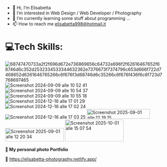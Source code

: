 - 👋 Hi, I’m Elisabetta
- 👀 I’m interested in Web Design / Web Developer / Photography
- 🌱 I’m currently learning some stuff about programming ...
- 📫 How to reach me elisabetta998@hotmail.it

<!---
EliMarago/EliMarago is a ✨ special ✨ repository because its `README.md` (this file) appears on your GitHub profile.
You can click the Preview link to take a look at your changes.
--->

 **<h1> 💻Tech Skills:</h1>**



![68747470733a2f2f696d672e736869656c64732e696f2f62616467652f68746d6c352d2532334533344632362e7376673f7374796c653d666f722d7468652d6261646765266c6f676f3d68746d6c35266c6f676f436f6c6f723d7768697465](https://github.com/user-attachments/assets/c6809225-cd47-4ec7-9be0-76d68dd04734)  ![Screenshot 2024-09-09 alle 10 52 41](https://github.com/user-attachments/assets/e45f6e6a-0851-4390-a3c4-f5ba590dc750) ![Screenshot 2024-09-09 alle 10 54 37](https://github.com/user-attachments/assets/ef07c2f2-2f0e-4c7c-847a-6441b5beb5bc)  ![Screenshot 2024-09-09 alle 10 55 18](https://github.com/user-attachments/assets/b1e69e3c-fda6-4e8c-88a5-dedafc9c038b) ![Screenshot 2024-12-16 alle 17 01 29](https://github.com/user-attachments/assets/74ad9813-bccb-4dee-9ced-e81944c8418c)
![Screenshot 2024-12-16 alle 17 02 24](https://github.com/user-attachments/assets/c066a4fc-e004-4111-97ca-966cd6914ab9)
![Screenshot 2024-12-16 alle 17 03 25](https://github.com/user-attachments/assets/d9adf2d6-a350-4ce2-bbd8-29e4d2c198f6)
<img width="202" height="31" alt="Screenshot 2025-09-01 alle 12 19 15" src="https://github.com/user-attachments/assets/d9ce3489-2dc9-476d-89f5-5cb46e4d5041" />
<img width="188" height="43" alt="Screenshot 2025-09-01 alle 12 20 34" src="https://github.com/user-attachments/assets/212268b3-75e1-46f6-bdae-429e6750ffa4" />
<img width="188" height="70" alt="Screenshot 2025-10-01 alle 15 07 54" src="https://github.com/user-attachments/assets/fd73aac8-751b-4edc-9279-2ee6fb70e797" />








 **<p> 📸 My personal photo Portfolio </p>**
 🔗 https://elisabetta-photography.netlify.app/


